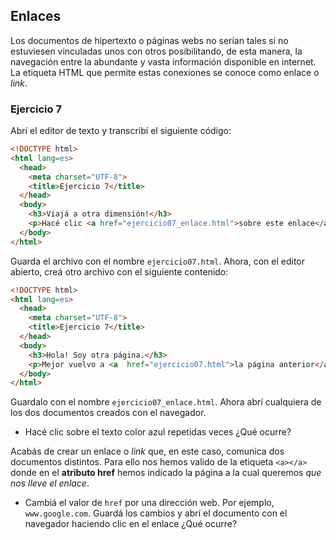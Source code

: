 ## Enlaces
Los documentos de hipertexto o páginas webs no serían tales si no estuviesen vinculadas unos con otros posibilitando, de esta manera, la navegación entre la abundante y vasta información disponible en internet. La etiqueta HTML que permite estas conexiones se conoce como enlace o _link_. 

### Ejercicio 7
Abrí el editor de texto y transcribí el siguiente código: 

```html linenums="1" hl_lines="9"
<!DOCTYPE html>
<html lang=es>
  <head>
    <meta charset="UTF-8">
    <title>Ejercicio 7</title>
  </head>
  <body>
    <h3>Viajá a otra dimensión!</h3>
    <p>Hacé clic <a href="ejercicio07_enlace.html">sobre este enlace</a></p>
  </body>
</html>
```
Guarda el archivo con el nombre `ejercicio07.html`. Ahora, con el editor abierto, creá otro archivo con el siguiente contenido: 

```html linenums="1" hl_lines="9"
<!DOCTYPE html>
<html lang=es>
  <head>
    <meta charset="UTF-8">
    <title>Ejercicio 7</title>
  </head>
  <body>
    <h3>Hola! Soy otra página.</h3>
    <p>Mejor vuelvo a <a  href="ejercicio07.html">la página anterior</a></p>.
  </body>
</html>
```
Guardalo con el nombre `ejercicio07_enlace.html`.  Ahora abrí cualquiera de los dos documentos creados con el navegador. 

* Hacé clic sobre el texto color azul repetidas veces ¿Qué ocurre? 

Acabás de crear un enlace o _link_ que, en este caso, comunica dos documentos distintos. Para ello nos hemos valido de la etiqueta `<a></a>` donde en el **atributo href** hemos indicado la página a la cual queremos _que nos lleve el enlace_. 

* Cambiá el valor de `href` por una dirección web. Por ejemplo, `www.google.com`.  Guardá los cambios y abrí el documento con el navegador haciendo clic en el enlace ¿Qué ocurre?